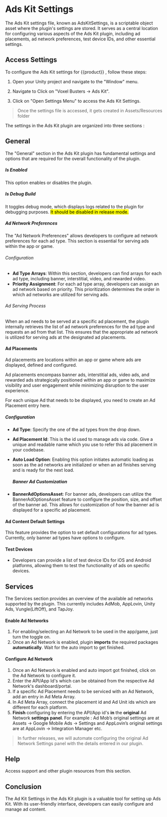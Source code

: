 # Ads Kit Settings

The Ads Kit settings file, known as AdsKitSettings, is a scriptable object asset where the plugin's settings are stored. It serves as a central location for configuring various aspects of the Ads Kit plugin, including ad placements, ad network preferences, test device IDs, and other essential settings.

## Access Settings

To configure the Ads Kit settings for {{product}} , follow these steps:

1. Open your Unity project and navigate to the "Window" menu.

2. Navigate to Click on "Voxel Busters -> Ads Kit".

3. Click on "Open Settings Menu" to access the Ads Kit Settings.

> Once the settings file is accessed, it gets created in Assets/Resources folder





The settings in the Ads Kit plugin are organized into three sections :

## General

The "General" section in the Ads Kit plugin has fundamental settings and options that are required for the overall functionality of the plugin.

##### Is Enabled

 This option enables or disables the plugin. 

##### Is Debug Build

It toggles debug mode, which displays logs related to the plugin for debugging purposes. <mark>It should be disabled in release mode.</mark>

##### Ad Network Preferences

The "Ad Network Preferences" allows developers to configure ad network preferences for each ad type. This section is essential for serving ads within the app or game.

###### Configuration

- **Ad Type Arrays**: Within this section, developers can find arrays for each ad type, including banner, interstitial, video, and rewarded video.
- **Priority Assignment**: For each ad type array, developers can assign an ad network based on priority. This prioritization determines the order in which ad networks are utilized for serving ads.

###### Ad Serving Process

When an ad needs to be served at a specific ad placement, the plugin internally retrieves the list of ad network preferences for the ad type and requests an ad from that list. This ensures that the appropriate ad network is utilized for serving ads at the designated ad placements.



#### Ad Placements

Ad placements are locations within an app or game where ads are displayed, defined and configured.

Ad placements encompass banner ads, interstitial ads, video ads, and rewarded ads strategically positioned within an app or game to maximize visibility and user engagement while minimizing disruption to the user experience.

For each unique Ad that needs to be displayed, you need to create an Ad Placement entry here.

##### Configuration

- **Ad Type**: Specify the one of the ad types from the drop down. 
- **Ad Placement Id**: This is the id used to manage ads via code. Give a unique and readable name which you use to refer this ad placement in your codebase.
- **Auto Load Option**: Enabling this option initiates automatic loading as soon as the ad networks are initialized or when an ad finishes serving and is ready for the next load.
  
  
  
  ##### Banner Ad Customization
- **BannerAdOptionsAsset**: For banner ads, developers can utilize the BannerAdOptionsAsset feature to configure the position, size, and offset of the banner ad. This allows for customization of how the banner ad is displayed for a specific ad placement.



#### Ad Content Default Settings

This feature provides the option to set default configurations for ad types. Currently, only banner ad types have options to configure.



#### Test Devices

- Developers can provide a list of test device IDs for iOS and Android platforms, allowing them to test the functionality of ads on specific devices.



## Services

The Services section provides an overview of the available ad networks supported by the plugin. This currently includes AdMob, AppLovin, Unity Ads, Vungle(LiftOff), and TapJoy.



#### Enable Ad Networks

1. For enabling/selecting an Ad Network to be used in the app/game, just turn the toggle on.
2. Once an Ad Network is enabled, plugin **imports** the required packages **automatically**. Wait for the auto import to get finished.

#### Configure Ad Network

1. Once an Ad Network is enabled and auto import got finished, click on the Ad Network to configure it.
2. Enter the API/App Id's which can be obtained from the respective Ad Network's dashboard/portal.
3. If a specific Ad Placement needs to be serviced with an Ad Network, add an entry in Ad Meta Array.
4. In Ad Meta Array, connect the placement id and Ad Unit ids which are different for each platform.
5. **Finish** configuring by entering the API/App id's **in** the **original** Ad Network **settings** **panel**. For example : Ad Mob’s original settings are at Assets → Google Mobile Ads → Settings and AppLovin’s original settings are at AppLovin → Integration Manager etc. 

> In further releases, we will automate configuring the original Ad Network Settings panel with the details entered in our plugin.

 

## Help

Access support and other plugin resources from this section.



## Conclusion

The Ad Kit Settings in the Ads Kit plugin is a valuable tool for setting up Ads Kit. With its user-friendly interface, developers can easily configure and manage ad content. 



